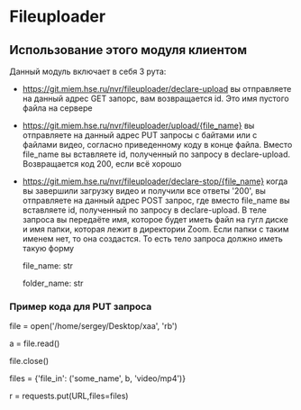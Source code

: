 # Fileuploader

## Использование этого модуля клиентом
Данный модуль включает в себя 3 рута:

- https://git.miem.hse.ru/nvr/fileuploader/declare-upload
вы отправляете на данный адрес GET запорс, вам возвращается id. Это имя пустого файла на сервере

- https://git.miem.hse.ru/nvr/fileuploader/upload/{file_name}
вы отправляете на данный адрес PUT запросы с байтами или с файлами видео, согласно приведенному коду в конце файла. Вместо file_name вы вставляете id, полученный по запросу в declare-upload. Возвращается код 200, если всё хорошо

- https://git.miem.hse.ru/nvr/fileuploader/declare-stop/{file_name}
когда вы завершили загрузку видео и получили все ответы '200', вы отправляете на данный адрес POST запрос, где вместо file_name вы вставляете id, полученный по запросу в declare-upload. В теле запроса вы передаёте имя, которое будет иметь файл на гугл диске и имя папки, которая лежит в директории Zoom. Если папки с таким именем нет, то она создастся. То есть тело запроса должно иметь такую форму

    file_name: str
    
    folder_name: str

### Пример кода для PUT запроса

file = open('/home/sergey/Desktop/xaa', 'rb')

a = file.read()

file.close() 

files = {'file_in': ('some_name', b, 'video/mp4')}

r = requests.put(URL,files=files)